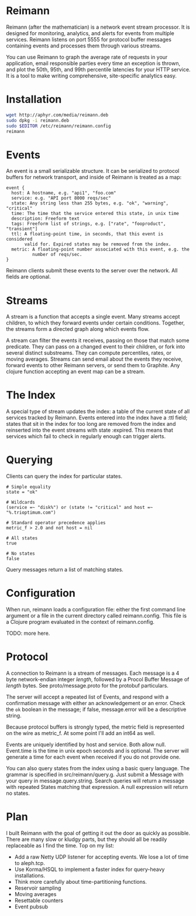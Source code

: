 Reimann
=======

Reimann (after the mathematician) is a network event stream processor. It is
designed for monitoring, analytics, and alerts for events from multiple
services. Reimann listens on port 5555 for protocol buffer messages containing
events and processes them through various streams.

You can use Reimann to graph the average rate of requests in your application,
email responsible parties every time an exception is thrown, and plot the 50th,
95th, and 99th percentile latencies for your HTTP service. It is a tool to make
writing comprehensive, site-specific analytics easy.

Installation
============

``` bash
wget http://aphyr.com/media/reimann.deb
sudo dpkg -i reimann.deb
sudo $EDITOR /etc/reimann/reimann.config
reimann
```

Events
======

An event is a small serializable structure. It can be serialized to protocol
buffers for network transport, and inside of Reimann is treated as a map:

    event {
      host: A hostname, e.g. "api1", "foo.com"
      service: e.g. "API port 8000 reqs/sec"
      state: Any string less than 255 bytes, e.g. "ok", "warning", "critical"
      time: The time that the service entered this state, in unix time
      description: Freeform text
      tags: Freeform list of strings, e.g. ["rate", "fooproduct", "transient"]
      ttl: A floating-point time, in seconds, that this event is considered
           valid for. Expired states may be removed from the index.
      metric: A floating-point number associated with this event, e.g. the 
              number of reqs/sec.
    }

Reimann clients submit these events to the server over the network. All fields are optional.

Streams
=======

A stream is a function that accepts a single event. Many streams accept
children, to which they forward events under certain conditions. Together, the
streams form a directed graph along which events flow.

A stream can filter the events it receives, passing on those that match some
predicate. They can pass on a changed event to their children, or fork into
several distinct substreams. They can compute percentiles, rates, or moving
averages. Streams can send email about the events they receive, forward events
to other Reimann servers, or send them to Graphite. Any clojure function
accepting an event map can be a stream.

The Index
=========

A special type of stream updates the index: a table of the current state of all
services tracked by Reimann. Events entered into the index have a :ttl field;
states that sit in the index for too long are removed from the index and
reinserted into the event streams with state :expired. This means that services which fail to check in regularly enough can trigger alerts.

Querying
========

Clients can query the index for particular states.

    # Simple equality
    state = "ok"
    
    # Wildcards
    (service =~ "disk%") or (state != "critical" and host =~ "%.trioptimum.com")

    # Standard operator precedence applies
    metric_f > 2.0 and not host = nil

    # All states
    true

    # No states
    false

Query messages return a list of matching states.

Configuration
=============

When run, reimann loads a configuration file: either the first command line
argument or a file in the current directory called reimann.config. This file is
a Clojure program evaluated in the context of reimann.config.

TODO: more here.

Protocol
========

A connection to Reimann is a stream of messages. Each message is a 4 byte
network-endian integer *length*, followed by a Procol Buffer Message of
*length* bytes. See proto/message.proto for the protobuf particulars.

The server will accept a repeated list of Events, and respond with a
confirmation message with either an acknowledgement or an error. Check the `ok`
boolean in the message; if false, message.error will be a descriptive string.

Because protocol buffers is strongly typed, the metric field is represented on
the wire as metric_f. At some point I'll add an int64 as well.

Events are uniquely identified by host and service. Both allow null. Event.time
is the time in unix epoch seconds and is optional. The server will generate a
time for each event when received if you do not provide one. 

You can also query states from the index using a basic query language. The
grammar is specified in src/reimann/query.g. Just submit a Message with your
query in message.query.string. Search queries will return a message with
repeated States matching that expression. A null expression will return no
states.

Plan
====

I built Reimann with the goal of getting it out the door as quickly as
possible. There are many slow or kludgy parts, but they should all be readily
replaceable as I find the time. Top on my list:

- Add a raw Netty UDP listener for accepting events. We lose a lot of time to
aleph.tcp.
- Use Korma/HSQL to implement a faster index for query-heavy installations.
- Think more carefully about time-partitioning functions.
- Reservoir sampling
- Moving averages
- Resettable counters
- Event pubsub
